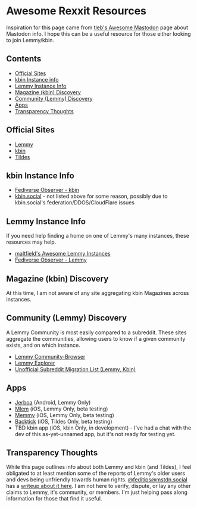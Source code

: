 # Awesome Rexxit Resources
Inspiration for this page came from [tleb's Awesome Mastodon](https://github.com/tleb/awesome-mastodon) page about Mastodon info. I hope this can be a useful resource for those either looking to join Lemmy/kbin.

## Contents
- [Official Sites](#official-sites)
- [kbin Instance info](#kbin-instance-info)
- [Lemmy Instance Info](#Lemmy-Instance-Info)
- [Magazine (kbin) Discovery](#Magazine-(kbin)-Discovery)
- [Community (Lemmy) Discovery](#Community-(Lemmy)-Discovery)
- [Apps](#Apps)
- [Transparency Thoughts](#Transparency-Thoughts)

## Official Sites
- [Lemmy](https://join-lemmy.org/)
- [kbin](https://kbin.pub/en)
- [Tildes](https://tildes.net/)

## kbin Instance Info
- [Fediverse Observer - kbin](https://kbin.fediverse.observer/list)
- [kbin.social](https://kbin.social/) - not listed above for some reason, possibly due to kbin.social's federation/DDOS/CloudFlare issues

## Lemmy Instance Info
If you need help finding a home on one of Lemmy's many instances, these resources may help.
- [maltfield's Awesome Lemmy Instances](https://github.com/maltfield/awesome-lemmy-instances)
- [Fediverse Observer - Lemmy]([https://kbin.fediverse.observer/list](https://lemmy.fediverse.observer/list))

## Magazine (kbin) Discovery
At this time, I am not aware of any site aggregating kbin Magazines across instances.

## Community (Lemmy) Discovery
A Lemmy Community is most easily compared to a subreddit. These sites aggregate the communities, allowing users to know if a given community exists, and on which instance.
- [Lemmy Community-Browser](https://browse.feddit.de/)
- [Lemmy Explorer](https://lemmyverse.net/)
- [Unofficial Subreddit Migration List (Lemmy, Kbin)](https://www.quippd.com/writing/2023/06/15/unofficial-subreddit-migration-list-lemmy-kbin-etc.html)

## Apps
- [Jerboa](https://github.com/dessalines/jerboa) (Android, Lemmy Only)
- [Mlem](https://github.com/buresdv/Mlem) (iOS, Lemmy Only, beta testing)
- [Memmy](https://github.com/gkasdorf/memmy) (iOS, Lemmy Only, beta testing)
- [Backtick](https://tildes.net/~tildes/15xb/looking_for_beta_testers_for_my_tildes_net_ios_app) (iOS, Tildes Only, beta testing)
- TBD kbin app (iOS, kbin Only, in development) - I've had a chat with the dev of this as-yet-unnamed app, but it's not ready for testing yet.

## Transparency Thoughts
While this page outlines info about both Lemmy and kbin (and Tildes), I feel obligated to at least mention some of the reports of Lemmy's older users and devs being unfriendly towards human rights. [@feditips@mstdn.social](https://mstdn.social/@feditips) has a [writeup about it here](https://mstdn.social/@feditips/106835057054633379#.). I am not here to verify, dispute, or lay any other claims to Lemmy, it's community, or members. I'm just helping pass along information for those that find it useful.